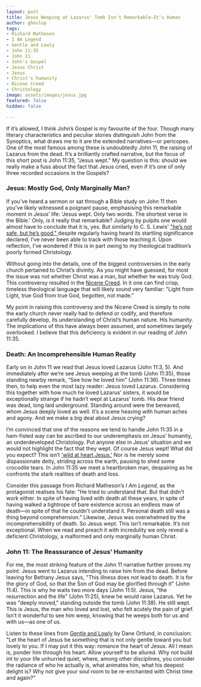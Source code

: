 ```yaml
---
layout: post
title: Jesus Weeping at Lazarus' Tomb Isn't Remarkable—It's Human
author: gheslop
tags:
- Richard Matheson
- I Am Legend
- Gentle and Lowly
- John 11:35
- John 11
- John's Gospel
- Jesus Christ
- Jesus
- Christ's humanity
- Nicene Creed
- Christology
image: assets/images/jesus.jpg
featured: false
hidden: false

---
```

If it’s allowed, I think John’s Gospel is my favourite of the four. Though many literary characteristics and peculiar stories distinguish John from the Synoptics, what draws me to it are the extended narratives—or pericopes. One of the most famous among these is undoubtedly John 11, the raising of Lazarus from the dead. It’s a brilliantly crafted narrative, but the focus of this short post is John 11:35, "Jesus wept." My question is this: should we really make a fuss about the fact that Jesus cried, even if it’s one of only three recorded occasions in the Gospels?

### Jesus: Mostly God, Only Marginally Man?

If you’ve heard a sermon or sat through a Bible study on John 11 then you’ve likely witnessed a poignant pause, emphasising this remarkable moment in Jesus’ life: 'Jesus wept. Only two words. The shortest verse in the Bible.' Only, is it really that remarkable? Judging by pulpits one would almost have to conclude that it is, yes. But similarly to C. S. Lewis' ["he’s not safe, but he’s good," ](https://rekindle.co.za/content/doodle-hes-not-safe-but-hes-good/  "The Lion, the Witch, and the Wardrobe")despite regularly having heard its startling significance declared, I’ve never been able to track with those teaching it. Upon reflection, I’ve wondered if this is in part owing to my theological tradition’s poorly formed Christology.

Without going into the details, one of the biggest controversies in the early church pertained to Christ’s divinity. As you might have guessed, for most the issue was not whether Christ was a man, but whether he was truly God. This controversy resulted in the [Nicene Creed](https://www.crcna.org/welcome/beliefs/creeds/nicene-creed "The Nicene Creed"). In it one can find crisp, timeless theological language that will likely sound very familiar: "Light from Light, true God from true God, begotten, not made."

My point in raising this controversy and the Nicene Creed is simply to note the early church never really had to defend or codify, and therefore carefully develop, its understanding of Christ’s human nature. His humanity. The implications of this have always been assumed, and sometimes largely overlooked. I believe that this deficiency is evident in our reading of John 11:35.

### Death: An Incomprehensible Human Reality

Early on in John 11 we read that Jesus loved Lazarus (John 11:3, 5). And immediately after we’re see Jesus weeping at the tomb (John 11:35), those standing nearby remark, “See how he loved him” (John 11:36). Three times then, to help even the most lazy reader: Jesus loved Lazarus. Considering this together with how much he loved Lazarus’ sisters, it would be exceptionally strange if he hadn’t wept at Lazarus’ tomb. His dear friend was dead, long laid underground. Standing around were the bereaved, whom Jesus deeply loved as well. It’s a scene heaving with human aches and agony. And we make a big deal about Jesus crying?

I’m convinced that one of the reasons we tend to handle John 11:35 in a ham-fisted way can be ascribed to our underemphasis on Jesus’ humanity, an underdeveloped Christology. Put anyone else in Jesus’ situation and we would not highlight the fact that they wept. Of course Jesus wept! What did you expect? This isn’t ['wild at heart Jesus.'](https://rekindle.co.za/content/2022-06-14-if-jesus-were-wild-at-heart-the-gospels-reimagined "Wild at Heart") Nor is he merely some dispassionate deity, striding across the earth, pausing to shed some crocodile tears. In John 11:35 we meet a heartbroken man, despairing as he confronts the stark realities of death and loss.

Consider this passage from Richard Matheson’s _I Am Legend,_ as the protagonist realises his fate: "He tried to understand that. But that didn't work either. In spite of having lived with death all these years, in spite of having walked a tightrope of bare existence across an endless maw of death—in spite of that he couldn't understand it. Personal death still was a thing beyond comprehension." Likewise, Jesus was overwhelmed by the incomprehensibility of death. So Jesus wept. This isn’t remarkable. It’s not exceptional. When we read and preach it with incredulity we only reveal a deficient Christology, a malformed and only marginally human Christ.

### John 11: The Reassurance of Jesus' Humanity

For me, the most striking feature of the John 11 narrative further proves my point: Jesus went to Lazarus intending to raise him from the dead. Before leaving for Bethany Jesus says, "This illness does not lead to death. It is for the glory of God, so that the Son of God may be glorified through it" (John 11:4). This is why he waits two more days (John 11:5). Jesus, "the resurrection and the life" (John 11:25), knew he would raise Lazarus. Yet he was "deeply moved," standing outside the tomb (John 11:38). He still wept. This is Jesus, the man who loved and lost, who felt acutely the pain of grief. Isn’t it wonderful to see him weep, knowing that he weeps both for us and with us—as one of us.

Listen to these lines from [Gentle and Lowly](https://rekindle.co.za/content/2022-02-24-gentle-and-lowly "What's Wrong with This Book?") by Dane Ortlund, in conclusion: "Let the heart of Jesus be something that is not only gentle toward you but lovely to you. If I may put it this way: romance the heart of Jesus. All I mean is, ponder him through his heart. Allow yourself to be allured. Why not build int to your life unhurried quiet, where, among other disciplines, you consider the radiance of who he actually is, what animates him, what his deepest delight is? Why not give your soul room to be re-enchanted with Christ time and again?"